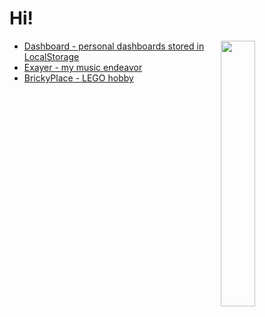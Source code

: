 # Hi!

<picture>
    <source media="(prefers-color-scheme: dark)" srcset="https://api.githubtrends.io/user/svg/Xayer/repos?time_range=one_year&include_private=True&loc_metric=changed&theme=dark">
    <img align="right" width="33%" src="https://api.githubtrends.io/user/svg/Xayer/repos?time_range=one_year&include_private=True&loc_metric=changed&theme=dark">
</picture>

- [Dashboard - personal dashboards stored in LocalStorage](https://dashboard.rabol.co/dashboards?gist=363ca0a4e489a33b431d5572fd0024a3)
- [Exayer - my music endeavor](//exayer.com)
- [BrickyPlace - LEGO hobby](//instagram.com/BrickyPlace)
